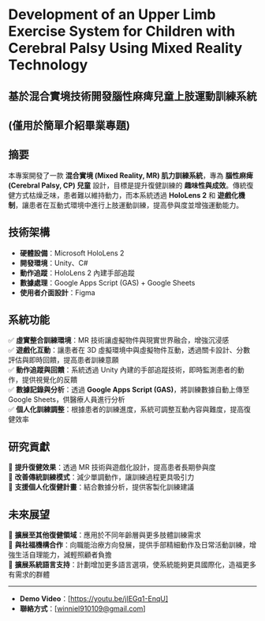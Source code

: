 # Development of an Upper Limb Exercise System for Children with Cerebral Palsy Using Mixed Reality Technology
## 基於混合實境技術開發腦性麻痺兒童上肢運動訓練系統
(僅用於簡單介紹畢業專題)
---

## 摘要  
本專案開發了一款 **混合實境 (Mixed Reality, MR) 肌力訓練系統**，專為 **腦性麻痺 (Cerebral Palsy, CP) 兒童** 設計，目標是提升復健訓練的 **趣味性與成效**。傳統復健方式枯燥乏味，患者難以維持動力，而本系統透過 **HoloLens 2** 和 **遊戲化機制**，讓患者在互動式環境中進行上肢運動訓練，提高參與度並增強運動能力。  

## 技術架構  
- **硬體設備**：Microsoft HoloLens 2  
- **開發環境**：Unity、C#  
- **動作追蹤**：HoloLens 2 內建手部追蹤  
- **數據處理**：Google Apps Script (GAS) + Google Sheets  
- **使用者介面設計**：Figma

## 系統功能  
✅ **虛實整合訓練環境**：MR 技術讓虛擬物件與現實世界融合，增強沉浸感  
✅ **遊戲化互動**：讓患者在 3D 虛擬環境中與虛擬物件互動，透過關卡設計、分數評估與即時回饋，提高患者訓練意願  
✅ **動作追蹤與回饋**：系統透過 Unity 內建的手部追蹤技術，即時監測患者的動作，提供視覺化的反饋  
✅ **數據記錄與分析**：透過 **Google Apps Script (GAS)**，將訓練數據自動上傳至 Google Sheets，供醫療人員進行分析  
✅ **個人化訓練調整**：根據患者的訓練進度，系統可調整互動內容與難度，提高復健效率  

## 研究貢獻  
🔹 **提升復健效果**：透過 MR 技術與遊戲化設計，提高患者長期參與度  
🔹 **改善傳統訓練模式**：減少單調動作，讓訓練過程更具吸引力  
🔹 **支援個人化復健計畫**：結合數據分析，提供客製化訓練建議  

## 未來展望  
📌 **擴展至其他復健領域**：應用於不同年齡層與更多肢體訓練需求  
📌 **與社福機構合作**：向職能治療方向發展，提供手部精細動作及日常活動訓練，增強生活自理能力，減輕照顧者負擔  
📌 **擴展系統語言支持**：計劃增加更多語言選項，使系統能夠更具國際化，造福更多有需求的群體  

---  
-  **Demo Video**：[https://youtu.be/jIEGq1-EnqU]  
-  **聯絡方式**：[winniel910109@gmail.com]  
